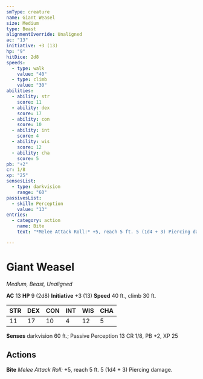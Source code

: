 ```yaml
---
smType: creature
name: Giant Weasel
size: Medium
type: Beast
alignmentOverride: Unaligned
ac: "13"
initiative: +3 (13)
hp: "9"
hitDice: 2d8
speeds:
  - type: walk
    value: "40"
  - type: climb
    value: "30"
abilities:
  - ability: str
    score: 11
  - ability: dex
    score: 17
  - ability: con
    score: 10
  - ability: int
    score: 4
  - ability: wis
    score: 12
  - ability: cha
    score: 5
pb: "+2"
cr: 1/8
xp: "25"
sensesList:
  - type: darkvision
    range: "60"
passivesList:
  - skill: Perception
    value: "13"
entries:
  - category: action
    name: Bite
    text: "*Melee Attack Roll:* +5, reach 5 ft. 5 (1d4 + 3) Piercing damage."

---
```


# Giant Weasel
*Medium, Beast, Unaligned*

**AC** 13
**HP** 9 (2d8)
**Initiative** +3 (13)
**Speed** 40 ft., climb 30 ft.

| STR | DEX | CON | INT | WIS | CHA |
| --- | --- | --- | --- | --- | --- |
| 11 | 17 | 10 | 4 | 12 | 5 |

**Senses** darkvision 60 ft.; Passive Perception 13
CR 1/8, PB +2, XP 25

## Actions

**Bite**
*Melee Attack Roll:* +5, reach 5 ft. 5 (1d4 + 3) Piercing damage.
